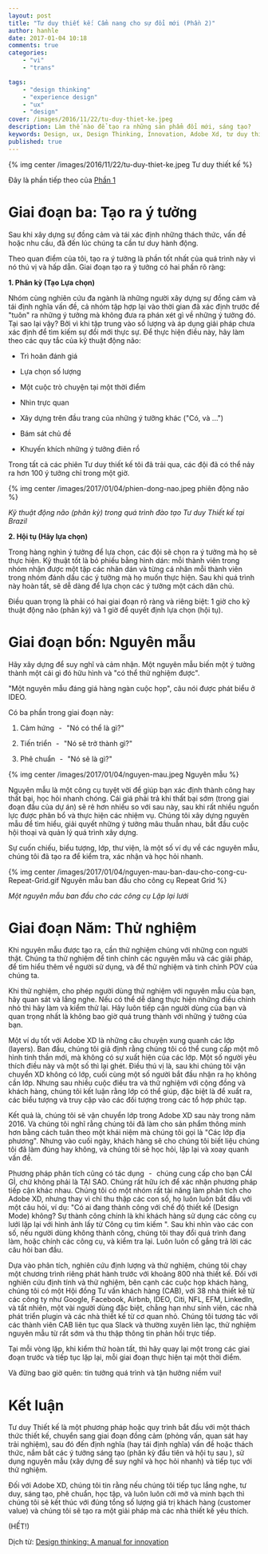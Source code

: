 ```yaml
---
layout: post
title: "Tư duy thiết kế: Cẩm nang cho sự đổi mới (Phần 2)"
author: hanhle
date: 2017-01-04 10:18
comments: true
categories:
    - "vi"
    - "trans"

tags:
    - "design thinking"
    - "experience design"
    - "ux"
    - "design"
cover: /images/2016/11/22/tu-duy-thiet-ke.jpeg
description: Làm thế nào để tạo ra những sản phẩm đổi mới, sáng tạo?
keywords: Design, ux, Design Thinking, Innovation, Adobe Xd, tư duy thiết kế, đổi mới
published: true
---
```


{% img center /images/2016/11/22/tu-duy-thiet-ke.jpeg Tư duy thiết kế %}

Đây là phần tiếp theo của [Phần 1](/2016/11/22/tu-duy-thiet-ke-cam-nang-cho-su-doi-moi-phan-1/)

Giai đoạn ba: Tạo ra ý tưởng
===========================
Sau khi xây dựng sự đồng cảm và tái xác định những thách thức, vấn đề hoặc nhu cầu, đã đến lúc chúng ta cần tư duy hành động.

Theo quan điểm của tôi, tạo ra ý tưởng là phần tốt nhất của quá trình này vì nó thú vị và hấp dẫn.
Giai đoạn tạo ra ý tưởng có hai phần rõ ràng:


**1. Phân kỳ (Tạo Lựa chọn)**

Nhóm cùng nghiên cứu đa ngành là những người xây dựng sự đồng cảm và tái định nghĩa vấn đề, cả nhóm tập hợp lại vào thời gian đã xác định trước để "tuôn" ra những ý tưởng mà không đưa ra phán xét gì về những ý tưởng đó. Tại sao lại vậy? Bởi vì khi tập trung vào số lượng và áp dụng giải pháp chưa xác định để tìm kiếm sự đổi mới thực sự. Để thực hiện điều này, hãy làm theo các quy tắc của kỹ thuật động não:

<!-- more -->

- Trì hoãn đánh giá

- Lựa chọn số lượng

- Một cuộc trò chuyện tại một thời điểm

- Nhìn trực quan

- Xây dựng trên đầu trang của những ý tưởng khác ("Có, và ...")

- Bám sát chủ đề

- Khuyến khích những ý tưởng điên rồ

Trong tất cả các phiên Tư duy thiết kế tôi đã trải qua, các đội đã có thể nảy ra hơn 100 ý tưởng chỉ trong một giờ.

{% img center /images/2017/01/04/phien-dong-nao.jpeg phiên động não %}


*Kỹ thuật động não (phân kỳ) trong quá trình đào tạo Tư duy Thiết kế tại Brazil*

**2. Hội tụ (Hãy lựa chọn)**

Trong hàng nghìn ý tưởng để lựa chọn, các đội sẽ chọn ra ý tưởng mà họ sẽ thực hiện. Kỹ thuật tốt là bỏ phiếu bằng hình dán: mỗi thành viên trong nhóm nhận được một tập các nhãn dán và từng cá nhân mỗi thành viên trong nhóm đánh dấu các ý tưởng mà họ muốn thực hiện. Sau khi quá trình này hoàn tất, sẽ dễ dàng để lựa chọn các ý tưởng một cách dân chủ.

Điều quan trọng là phải có hai giai đoạn rõ ràng và riêng biệt: 1 giờ cho kỹ thuật động não (phân kỳ) và 1 giờ để quyết định lựa chọn (hội tụ).

Giai đoạn bốn: Nguyên mẫu
=========================
Hãy xây dựng để suy nghĩ và cảm nhận. Một nguyên mẫu biến một ý tưởng thành một cái gì đó hữu hình và "có thể thử nghiệm được".

"Một nguyên mẫu đáng giá hàng ngàn cuộc họp", câu nói được phát biểu ở IDEO.

Có ba phần trong giai đoạn này:

1. Cảm hứng   -   "Nó có thể là gì?"

2. Tiến triển   -   "Nó sẽ trở thành gì?"
       	 
3. Phê chuẩn   -   "Nó sẽ là gì?"

{% img center /images/2017/01/04/nguyen-mau.jpeg Nguyên mẫu %}

Nguyên mẫu là một công cụ tuyệt vời để giúp bạn xác định thành công hay thất bại, học hỏi nhanh chóng. Cái giá phải trả khi thất bại sớm (trong giai đoạn đầu của dự án) sẽ rẻ hơn nhiều so với sau này, sau khi rất nhiều nguồn lực được phân bổ và thực hiện các nhiệm vụ. Chúng tôi xây dựng nguyên mẫu để tìm hiểu, giải quyết những ý tưởng mâu thuẫn nhau, bắt đầu cuộc hội thoại và quản lý quá trình xây dựng.

Sự cuốn chiếu, biểu tượng, lớp, thư viện, là một số ví dụ về các nguyên mẫu, chúng tôi đã tạo ra để kiểm tra, xác nhận và học hỏi nhanh.

{% img center /images/2017/01/04/nguyen-mau-ban-dau-cho-cong-cu-Repeat-Grid.gif Nguyên mẫu ban đầu cho công cụ Repeat Grid %}


*Một nguyên mẫu ban đầu cho các công cụ Lặp lại lưới*

Giai đoạn Năm: Thử nghiệm
=========================
Khi nguyên mẫu được tạo ra, cần thử nghiệm chúng với những con người thật. Chúng ta thử nghiệm để tinh chỉnh các nguyên mẫu và các giải pháp, để tìm hiểu thêm về người sử dụng, và để thử nghiệm và tinh chỉnh POV của chúng ta.

Khi thử nghiệm, cho phép người dùng thử nghiệm với nguyên mẫu của bạn, hãy quan sát và lắng nghe. Nếu có thể dễ dàng thực hiện những điều chỉnh nhỏ thì hãy làm và kiểm thử lại. Hãy luôn tiếp cận người dùng của bạn và quan trọng nhất là không bao giờ quá trung thành với những ý tưởng của bạn.

Một ví dụ tốt với Adobe XD là những câu chuyện xung quanh các lớp (layers). Ban đầu, chúng tôi giả định rằng chúng tôi có thể cung cấp một mô hình tinh thần mới, mà không có sự xuất hiện của các lớp. Một số người yêu thích điều này và một số thì lại ghét. Điều thú vị là, sau khi chúng tôi vận chuyển XD không có lớp, cuối cùng một số người bắt đầu nhận ra họ không cần lớp. Nhưng sau nhiều cuộc điều tra và thử nghiệm với cộng đồng và khách hàng, chúng tôi kết luận rằng lớp có thể giúp, đặc biệt là để xuất ra, các biểu tượng và truy cập vào các đối tượng trong các tổ hợp phức tạp.

Kết quả là, chúng tôi sẽ vận chuyển lớp trong Adobe XD sau này trong năm 2016. Và chúng tôi nghĩ rằng chúng tôi đã làm cho sản phẩm thông minh hơn bằng cách tuân theo một khái niệm mà chúng tôi gọi là "Các lớp địa phương". Nhưng vào cuối ngày, khách hàng sẽ cho chúng tôi biết liệu chúng tôi đã làm đúng hay không, và chúng tôi sẽ học hỏi, lặp lại và xoay quanh vấn đề.

Phương pháp phân tích cũng có tác dụng   -   chúng cung cấp cho bạn CÁI GÌ, chứ không phải là TẠI SAO. Chúng rất hữu ích để xác nhận phương pháp tiếp cận khác nhau. Chúng tôi có một nhóm rất tài năng làm phân tích cho Adobe XD, nhưng thay vì chỉ thu thập các con số, họ luôn luôn bắt đầu với một câu hỏi, ví dụ:  "Có ai đang thành công với chế độ thiết kế (Design Mode) không? Sự thành công chính là khi khách hàng sử dụng các công cụ lưới lặp lại với hình ảnh lấy từ Công cụ tìm kiếm ".  Sau khi nhìn vào các con số, nếu người dùng không thành công, chúng tôi thay đổi quá trình đang làm, hoặc chính các công cụ, và kiểm tra lại. Luôn luôn cố gắng trả lời các câu hỏi ban đầu.

Dựa vào phân tích, nghiên cứu định lượng và thử nghiệm, chúng tôi chạy một chương trình riêng phát hành trước với khoảng 800 nhà thiết kế. Đối với nghiên cứu định tính và thử nghiệm, bên cạnh các cuộc họp khách hàng, chúng tôi có một Hội đồng Tư vấn khách hàng (CAB), với 38 nhà thiết kế từ các công ty như Google, Facebook, Airbnb, IDEO, Citi, NFL, EFM, LinkedIn, và tất nhiên, một vài người dùng đặc biệt, chẳng hạn như sinh viên, các nhà phát triển plugin và các nhà thiết kế từ cơ quan nhỏ. Chúng tôi tương tác với các thành viên CAB liên tục qua Slack và  thường xuyên liên lạc, thử nghiệm nguyên mẫu từ rất sớm và thu thập thông tin phản hồi trực tiếp.

Tại mỗi vòng lặp, khi kiểm thử hoàn tất, thì hãy quay lại một trong các giai đoạn trước và tiếp tục lặp lại, mỗi giai đoạn thực hiện tại một thời điểm.

Và đừng bao giờ quên: tin tưởng quá trình và tận hưởng niềm vui!

Kết luận
========
Tư duy Thiết kế là một phương pháp hoặc quy trình bắt đầu với một thách thức thiết kế, chuyển sang giai đoạn đồng cảm (phỏng vấn, quan sát hay trải nghiệm), sau đó đến định nghĩa (hay tái định nghĩa) vấn đề hoặc thách thức, nắm bắt các ý tưởng sáng tạo (phân kỳ đầu tiên và hội tụ sau ), sử dụng nguyên mẫu (xây dựng để suy nghĩ và học hỏi nhanh) và tiếp tục với thử nghiệm.

Đối với Adobe XD, chúng tôi tin rằng nếu chúng tôi tiếp tục lắng nghe, tư duy, sáng tạo, phê chuẩn, học tập, và luôn luôn cởi mở và minh bạch thì chúng tôi sẽ kết thúc với đúng tổng số lượng giá trị khách hàng (customer value) và chúng tôi sẽ tạo ra một giải pháp mà các nhà thiết kế yêu thích.


(HẾT!)

Dịch từ: [Design thinking: A manual for innovation](https://medium.com/@demianborba/design-thinking-a-manual-for-innovation-e0576b34eff6#.9ae4fd5dk)

